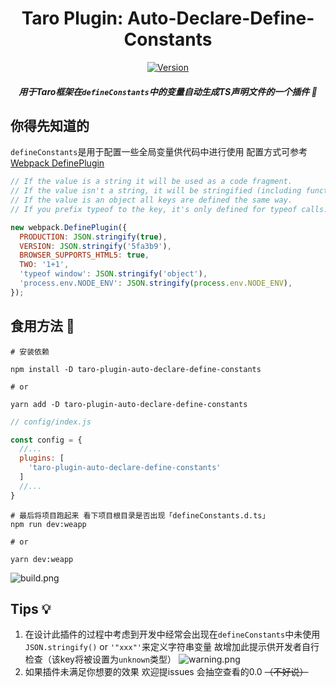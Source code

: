 <h1 align="center">Taro Plugin: Auto-Declare-Define-Constants</h1>
<p align="center">
  <a href='https://www.npmjs.com/package/taro-plugin-auto-declare-define-constants'><img src="https://img.shields.io/npm/v/taro-plugin-auto-declare-define-constants.svg" alt="Version"></a>
  <h5 align="center">用于Taro框架在<code>defineConstants</code>中的变量自动生成TS声明文件的一个插件 🔧 <h5>
</p>

## 你得先知道的  
`defineConstants`是用于配置一些全局变量供代码中进行使用 配置方式可参考 [Webpack DefinePlugin](https://webpack.js.org/plugins/define-plugin/)  

```javascript
// If the value is a string it will be used as a code fragment.
// If the value isn't a string, it will be stringified (including functions).
// If the value is an object all keys are defined the same way.
// If you prefix typeof to the key, it's only defined for typeof calls.

new webpack.DefinePlugin({
  PRODUCTION: JSON.stringify(true),
  VERSION: JSON.stringify('5fa3b9'),
  BROWSER_SUPPORTS_HTML5: true,
  TWO: '1+1',
  'typeof window': JSON.stringify('object'),
  'process.env.NODE_ENV': JSON.stringify(process.env.NODE_ENV),
});
```


## 食用方法 🔨
```shell
# 安装依赖

npm install -D taro-plugin-auto-declare-define-constants 

# or 

yarn add -D taro-plugin-auto-declare-define-constants
```  

```js
// config/index.js

const config = {
  //...
  plugins: [
    'taro-plugin-auto-declare-define-constants'
  ]
  //...
}
```  

```shell
# 最后将项目跑起来 看下项目根目录是否出现「defineConstants.d.ts」
npm run dev:weapp

# or

yarn dev:weapp
```  
![build.png](https://s2.loli.net/2024/07/29/qrpA7JaCtfgV9Qo.png)

## Tips 💡
1. 在设计此插件的过程中考虑到开发中经常会出现在`defineConstants`中未使用`JSON.stringify()` or `'"xxx"'`来定义字符串变量 故增加此提示供开发者自行检查（该key将被设置为`unknown`类型）
![warning.png](https://s2.loli.net/2023/02/22/RQzpsAiPuhmoSlt.png)
2. 如果插件未满足你想要的效果 欢迎提issues 会抽空查看的0.0 ~~（不好说）~~
